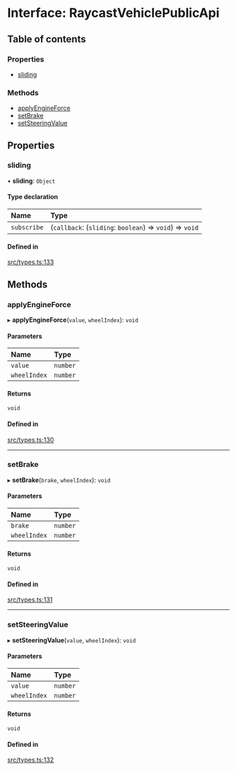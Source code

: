 # Interface: RaycastVehiclePublicApi

## Table of contents

### Properties

- [sliding](RaycastVehiclePublicApi.md#sliding)

### Methods

- [applyEngineForce](RaycastVehiclePublicApi.md#applyengineforce)
- [setBrake](RaycastVehiclePublicApi.md#setbrake)
- [setSteeringValue](RaycastVehiclePublicApi.md#setsteeringvalue)

## Properties

### sliding

• **sliding**: `Object`

#### Type declaration

| Name | Type |
| :------ | :------ |
| `subscribe` | (`callback`: (`sliding`: `boolean`) => `void`) => `void` |

#### Defined in

[src/types.ts:133](https://gitlab.com/rapidajs/rapida/-/blob/67ba736/packages/rapida-physics/src/types.ts#L133)

## Methods

### applyEngineForce

▸ **applyEngineForce**(`value`, `wheelIndex`): `void`

#### Parameters

| Name | Type |
| :------ | :------ |
| `value` | `number` |
| `wheelIndex` | `number` |

#### Returns

`void`

#### Defined in

[src/types.ts:130](https://gitlab.com/rapidajs/rapida/-/blob/67ba736/packages/rapida-physics/src/types.ts#L130)

___

### setBrake

▸ **setBrake**(`brake`, `wheelIndex`): `void`

#### Parameters

| Name | Type |
| :------ | :------ |
| `brake` | `number` |
| `wheelIndex` | `number` |

#### Returns

`void`

#### Defined in

[src/types.ts:131](https://gitlab.com/rapidajs/rapida/-/blob/67ba736/packages/rapida-physics/src/types.ts#L131)

___

### setSteeringValue

▸ **setSteeringValue**(`value`, `wheelIndex`): `void`

#### Parameters

| Name | Type |
| :------ | :------ |
| `value` | `number` |
| `wheelIndex` | `number` |

#### Returns

`void`

#### Defined in

[src/types.ts:132](https://gitlab.com/rapidajs/rapida/-/blob/67ba736/packages/rapida-physics/src/types.ts#L132)
